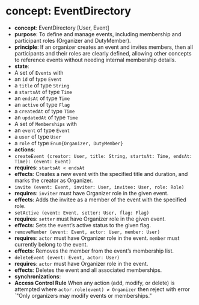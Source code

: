 # concept: EventDirectory
* **concept**: EventDirectory [User, Event]
* **purpose**: To define and manage events, including membership and participant roles (Organizer
and DutyMember).
* **principle**: If an organizer creates an event and invites members, then all participants and their
roles are clearly defined, allowing other concepts to reference events without needing internal
membership details.
* **state**:
* A set of `Events` with
* an `id` of type `Event`
* a `title` of type `String`
* a `startsAt` of type `Time`
* an `endsAt` of type `Time`
* an `active` of type `Flag`
* a `createdAt` of type `Time`
* an `updatedAt` of type `Time`
* A set of `Memberships` with
* an `event` of type `Event`
* a `user` of type `User`
* a `role` of type `Enum{Organizer, DutyMember}`
* **actions**:
* `createEvent (creator: User, title: String, startsAt: Time, endsAt: Time): (event: Event)`
* **requires**: `startsAt < endsAt`
* **effects**: Creates a new event with the specified title and duration, and marks the creator as
Organizer.
* `invite (event: Event, inviter: User, invitee: User, role: Role)`
* **requires**: `inviter` must have Organizer role in the given event.
* **effects**: Adds the invitee as a member of the event with the specified role.
* `setActive (event: Event, setter: User, flag: Flag)`
* **requires**: `setter` must have Organizer role in the given event.
* **effects**: Sets the event’s active status to the given flag.
* `removeMember (event: Event, actor: User, member: User)`
* **requires**: `actor` must have Organizer role in the event. `member` must currently belong to the
event.
* **effects**: Removes the member from the event’s membership list.
* `deleteEvent (event: Event, actor: User)`
* **requires**: `actor` must have Organizer role in the event.
* **effects**: Deletes the event and all associated memberships.
* **synchronizations**:
* **Access Control Rule**
When any action (add, modify, or delete) is attempted
where `actor.role(event) ≠ Organizer`
then reject with error `"Only organizers may modify events or memberships."

